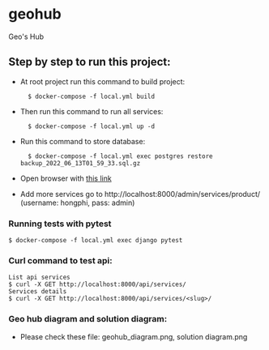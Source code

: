# geohub

Geo's Hub

## Step by step to run this project:
- At root project run this command to build project:
    
        $ docker-compose -f local.yml build
- Then run this command to run all services:

        $ docker-compose -f local.yml up -d
- Run this command to store database:

        $ docker-compose -f local.yml exec postgres restore backup_2022_06_13T01_59_33.sql.gz

- Open browser with [this link](http://localhost:8080/)
- Add more services go to http://localhost:8000/admin/services/product/ (username: hongphi, pass: admin)
### Running tests with pytest

    $ docker-compose -f local.yml exec django pytest

### Curl command to test api:
    List api services
    $ curl -X GET http://localhost:8000/api/services/
    Services details
    $ curl -X GET http://localhost:8000/api/services/<slug>/


### Geo hub diagram and solution diagram:
- Please check these file: geohub_diagram.png, solution diagram.png

